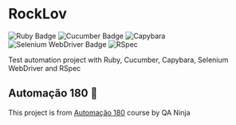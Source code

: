 # RockLov

![Ruby Badge](https://img.shields.io/badge/Ruby-000000?style=for-the-badge&logo=ruby&logoColor=white)
![Cucumber Badge](https://img.shields.io/badge/Cucumber-000000?style=for-the-badge&logo=cucumber&logoColor=white)
![Capybara](https://img.shields.io/badge/Capybara-000000?style=for-the-badge)
![Selenium WebDriver Badge](https://img.shields.io/badge/Selenium-000000?style=for-the-badge&logo=Selenium&logoColor=white)
![RSpec](https://img.shields.io/badge/RSpec-000000?style=for-the-badge)
 
Test automation project with Ruby, Cucumber, Capybara, Selenium WebDriver and RSpec 


## Automação 180 :rocket:

This project is from [Automação 180](https://curso.qaninja.com.br/automacao180/) course by QA Ninja
